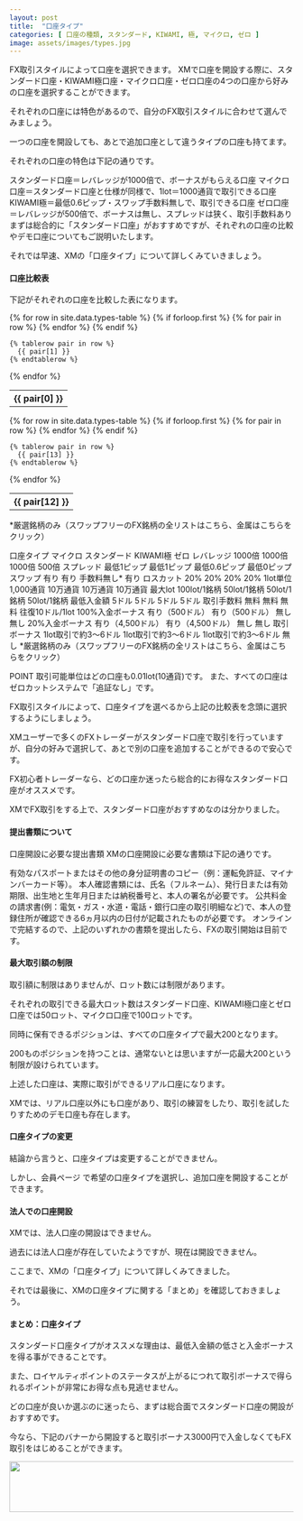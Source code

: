 ```yaml
---
layout: post
title:  "口座タイプ"
categories: [ 口座の種類, スタンダード, KIWAMI, 極, マイクロ, ゼロ ]
image: assets/images/types.jpg
---
```

FX取引スタイルによって口座を選択できます。
XMで口座を開設する際に、スタンダード口座・KIWAMI極口座・マイクロ口座・ゼロ口座の4つの口座から好みの口座を選択することができます。

それぞれの口座には特色があるので、自分のFX取引スタイルに合わせて選んでみましょう。

一つの口座を開設しても、あとで追加口座として違うタイプの口座も持てます。

 それぞれの口座の特色は下記の通りです。

スタンダード口座＝レバレッジが1000倍で、ボーナスがもらえる口座
マイクロ口座＝スタンダード口座と仕様が同様で、1lot＝1000通貨で取引できる口座
KIWAMI極＝最低0.6ピップ・スワップ手数料無しで、取引できる口座
ゼロ口座＝レバレッジが500倍で、ボーナスは無し、スプレッドは狭く、取引手数料あり
まずは総合的に「スタンダード口座」がおすすめですが、それぞれの口座の比較やデモ口座についてもご説明いたします。

それでは早速、XMの「口座タイプ」について詳しくみていきましょう。


#### 口座比較表

下記がそれぞれの口座を比較した表になります。

<table>
  {% for row in site.data.types-table %}
    {% if forloop.first %}
    <tr>
      {% for pair in row %}
        <th>{{ pair[0] }}</th>
      {% endfor %}
    </tr>
    {% endif %}

    {% tablerow pair in row %}
      {{ pair[1] }}
    {% endtablerow %}
  {% endfor %}
</table>

<table>
  {% for row in site.data.types-table %}
    {% if forloop.first %}
    <tr>
      {% for pair in row %}
        <th>{{ pair[12] }}</th>
      {% endfor %}
    </tr>
    {% endif %}

    {% tablerow pair in row %}
      {{ pair[13] }}
    {% endtablerow %}
  {% endfor %}
</table>

*厳選銘柄のみ（スワップフリーのFX銘柄の全リストはこちら、金属はこちらをクリック）

口座タイプ	マイクロ	スタンダード	KIWAMI極	ゼロ
レバレッジ	1000倍	1000倍	1000倍	500倍
スプレッド	最低1ピップ	最低1ピップ	最低0.6ピップ	最低0ピップ
スワップ	有り	有り	手数料無し*	有り
ロスカット	20%	20%	20%	20%
1lot単位	1,000通貨	10万通貨	10万通貨	10万通貨
最大lot	100lot/1銘柄	50lot/1銘柄	50lot/1銘柄	50lot/1銘柄
最低入金額	5ドル	5ドル	5ドル	5ドル
取引手数料	無料	無料	無料	往復10ドル/1lot
100%入金ボーナス	有り（500ドル）	有り（500ドル）	無し	無し
20%入金ボーナス	有り（4,500ドル）	有り（4,500ドル）	無し	無し
取引ボーナス	1lot取引で約3～6ドル	1lot取引で約3～6ドル	1lot取引で約3～6ドル	無し
*厳選銘柄のみ（スワップフリーのFX銘柄の全リストはこちら、金属はこちらをクリック）

POINT
取引可能単位はどの口座も0.01lot(10通貨)です。
また、すべての口座はゼロカットシステムで「追証なし」です。

FX取引スタイルによって、口座タイプを選べるから上記の比較表を念頭に選択するようにしましょう。

XMユーザーで多くのFXトレーダーがスタンダード口座で取引を行っていますが、自分の好みで選択して、あとで別の口座を追加することができるので安心です。

FX初心者トレーダーなら、どの口座か迷ったら総合的にお得なスタンダード口座がオススメです。

XMでFX取引をする上で、スタンダード口座がおすすめなのは分かりました。




#### 提出書類について

口座開設に必要な提出書類
 XMの口座開設に必要な書類は下記の通りです。

有効なパスポートまたはその他の身分証明書のコピー（例：運転免許証、マイナンバーカード等）。 本人確認書類には、氏名（フルネーム）、発行日または有効期限、出生地と生年月日または納税番号と、本人の署名が必要です。
公共料金の請求書(例：電気・ガス・水道・電話・銀行口座の取引明細など)で、本人の登録住所が確認できる6ヵ月以内の日付が記載されたものが必要です。
オンラインで完結するので、上記のいずれかの書類を提出したら、FXの取引開始は目前です。



#### 最大取引額の制限


取引額に制限はありませんが、ロット数には制限があります。

それぞれの取引できる最大ロット数はスタンダード口座、KIWAMI極口座とゼロ口座では50ロット、マイクロ口座で100ロットです。

同時に保有できるポジションは、すべての口座タイプで最大200となります。

200ものポジションを持つことは、通常ないとは思いますが一応最大200という制限が設けられています。

上述した口座は、実際に取引ができるリアル口座になります。

XMでは、リアル口座以外にも口座があり、取引の練習をしたり、取引を試したりすためのデモ口座も存在します。


#### 口座タイプの変更

結論から言うと、口座タイプは変更することができません。

しかし、会員ページ  で希望の口座タイプを選択し、追加口座を開設することができます。



#### 法人での口座開設

XMでは、法人口座の開設はできません。

過去には法人口座が存在していたようですが、現在は開設できません。

ここまで、XMの「口座タイプ」について詳しくみてきました。

それでは最後に、XMの口座タイプに関する「まとめ」を確認しておきましょう。

#### まとめ：口座タイプ

スタンダード口座タイプがオススメな理由は、最低入金額の低さと入金ボーナスを得る事ができることです。

また、ロイヤルティポイントのステータスが上がるにつれて取引ボーナスで得られるポイントが非常にお得な点も見逃せません。

どの口座が良いか選ぶのに迷ったら、まずは総合面でスタンダード口座の開設がおすすめです。

今なら、下記のバナーから開設すると取引ボーナス3000円で入金しなくてもFX取引をはじめることができます。

<a href="https://clicks.affstrack.com/c?m=9257&c=550036" referrerpolicy="no-referrer-when-downgrade"><img src="https://ads.affstrack.com/i/9257?c=550036" width="728" height="90" referrerpolicy="no-referrer-when-downgrade"/></a>